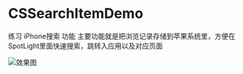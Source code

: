 # CSSearchItemDemo
练习 iPhone搜索 功能
主要功能就是把浏览记录存储到苹果系统里，方便在SpotLight里面快速搜索，跳转入应用以及对应页面



![效果图](https://ws2.sinaimg.cn/large/006tNbRwly1fw43dp502cj30u01hcaco.jpg)
